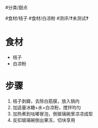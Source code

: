 #分类/甜点
 
#食材/桔子 #食材/白凉粉 
#测评/❓未测试❓ 

# 食材
- 桔子
- 白凉粉
# 步骤
1. 桔子剥瓣，去除白筋膜，放入锅内
2. 加适量冰糖+水+白凉粉，搅拌均匀
3. 加热煮到咕嘟冒泡，倒玻璃碗里凉凉成型
4. 反扣玻璃碗倒出果冻，切块享用